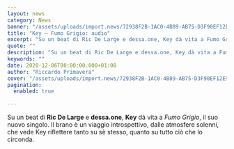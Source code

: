 ```yaml
---
layout: news
category: News
banner: "/assets/uploads/import.news/72938F2B-1AC0-4B89-AB75-D3F90EF12E9C.jpg"
title: "Key – Fumo Grigio: audio"
excerpt: "Su un beat di Ric De Large e dessa.one, Key dà vita a Fumo Grigio, il suo nuovo singolo. Il brano è un viaggio introspettivo, dalle atmosfere solenni, che vede Key riflettere tanto su sè stesso, quanto su tutto ciò che lo circonda.  "
quote: ""
description: "Su un beat di Ric De Large e dessa.one, Key dà vita a Fumo Grigio, il suo nuovo singolo. Il brano è un viaggio introspettivo, dalle atmosfere solenni, che vede Key riflettere tanto su sè stesso, quanto su tutto ciò che lo circonda.  "
keywords: ""
date: 2020-12-06T00:00:00.000+01:00
author: "Riccardo Primavera"
cover: "/assets/uploads/import.news/72938F2B-1AC0-4B89-AB75-D3F90EF12E9C.jpg"
pagination:
  enabled: true

---
```


Su un beat di **Ric De Large** e **dessa.one**, **Key** dà vita a _Fumo Grigio_, il suo nuovo singolo. Il brano è un viaggio introspettivo, dalle atmosfere solenni, che vede Key riflettere tanto su sè stesso, quanto su tutto ciò che lo circonda.